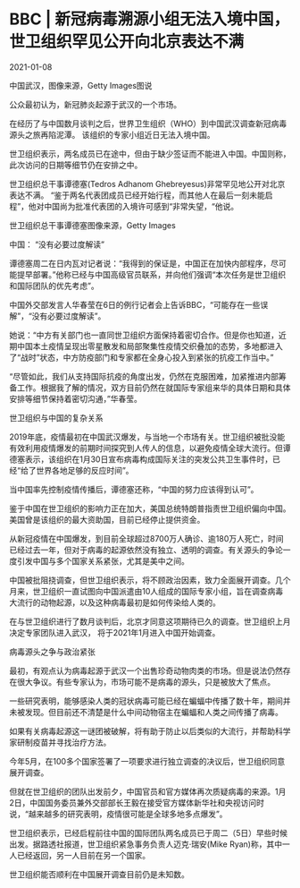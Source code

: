 # BBC | 新冠病毒溯源小组无法入境中国，世卫组织罕见公开向北京表达不满

2021-01-08

中国武汉，图像来源，Getty Images图说

公众最初认为，新冠肺炎起源于武汉的一个市场。

在经历了与中国数月谈判之后，世界卫生组织（WHO）到中国武汉调查新冠病毒源头之旅再陷泥潭。 该组织的专家小组近日无法入境中国。

世卫组织表示，两名成员已在途中，但由于缺少签证而不能进入中国。中国则称，此次访问的日期等细节仍在安排之中。

世卫组织总干事谭德塞(Tedros Adhanom Ghebreyesus)非常罕见地公开对北京表达不满。 “鉴于两名代表团成员已经开始行程，而其他人在最后一刻未能启程”，他对中国尚为批准代表团的入境许可感到“非常失望，“他说。

世卫组织总干事谭德塞图像来源，Getty Images

中国： “没有必要过度解读”

谭德塞周二在日内瓦对记者说：“我得到的保证是，中国正在加快内部程序，尽可能提早部署。”他称已经与中国高级官员联系，并向他们强调“本次任务是世卫组织和国际团队的优先考虑”。

中国外交部发言人华春莹在6日的例行记者会上告诉BBC，“可能存在一些误解”，“没有必要过度解读”。

她说：“中方有关部门也一直同世卫组织方面保持着密切合作。但是你也知道，近期中国本土疫情呈现出零星散发和局部聚集性疫情交织叠加的态势，多地都进入了“战时”状态，中方防疫部门和专家都在全身心投入到紧张的抗疫工作当中。”

“尽管如此，我们从支持国际抗疫的角度出发，仍然在克服困难，加紧推进内部筹备工作。根据我了解的情况，双方目前仍然在就国际专家组来华的具体日期和具体安排等细节保持着密切沟通，”华春莹。

世卫组织与中国的复杂关系

2019年底，疫情最初在中国武汉爆发，与当地一个市场有关。世卫组织被批没能有效利用疫情爆发的前期时间探究到人传人的信息，以避免疫情全球大流行。但谭德塞表示，该组织在1月30日宣布病毒构成国际关注的突发公共卫生事件时，已经“给了世界各地足够的反应时间”。

当中国率先控制疫情传播后，谭德塞还称，“中国的努力应该得到认可”。

鉴于中国在世卫组织的影响力正在加大，美国总统特朗普指责世卫组织偏向中国。美国曾是该组织的最大资助国，目前已经停止提供资金。

从新冠疫情在中国爆发，到目前全球超过8700万人确诊、逾180万人死亡，时间已经过去一年，但对于病毒的起源依然没有独立、透明的调查。有关源头的争论一度引发中国与多个国家关系紧张，尤其是美中之间。

中国被批阻挠调查，但世卫组织表示，将不顾政治因素，致力全面展开调查。几个月来，世卫组织一直试图向中国派遣由10人组成的国际专家小组，旨在调查病毒大流行的动物起源，以及这种病毒最初是如何传染给人类的。

在与世卫组织进行了数月谈判后，北京才同意这项期待已久的调查。世卫组织上月决定专家团队进入武汉， 将于2021年1月进入中国开始调查。

病毒源头之争与政治紧张

最初，有观点认为病毒起源于武汉一个出售珍奇动物肉类的市场。但是说法仍然存在很大争议。有些专家认为，市场可能不是病毒的源头，只是被放大了焦点。

一些研究表明，能够感染人类的冠状病毒可能已经在蝙蝠中传播了数十年，期间并未被发现。但目前还不清楚是什么中间动物宿主在蝙蝠和人类之间传播了病毒。

如果有关病毒起源这一谜团被破解，将有助于防止以后类似的大流行，并帮助科学家研制疫苗并寻找治疗方法。

今年5月，在100多个国家签署了一项要求进行独立调查的决议后，世卫组织同意展开调查。

但就在世卫组织的团队出发前夕，中国官员和官方媒体再次质疑病毒的来源。1月2日，中国国务委员兼外交部部长王毅在接受官方媒体新华社和央视访问时说，“越来越多的研究表明，疫情很可能是全球多地多点爆发”。

世卫组织表示，已经启程前往中国的国际团队两名成员已于周二（5日）早些时候出发。据路透社报道，世卫组织紧急事务负责人迈克·瑞安(Mike Ryan)称，其中一人已经返回，另一人目前在另一个国家。

世卫组织能否顺利在中国展开调查目前仍是未知数。

